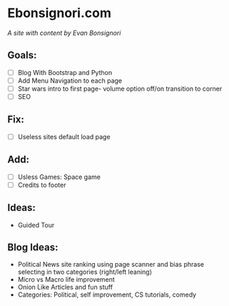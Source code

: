 # Ebonsignori.com 
*A site with content by Evan Bonsignori*

## Goals:
- [ ] Blog With Bootstrap and Python
- [ ] Add Menu Navigation to each page
- [ ] Star wars intro to first page- volume option off/on transition to corner
- [ ] SEO

## Fix:
- [ ] Useless sites default load page

## Add:
- [ ] Usless Games: Space game
- [ ] Credits to footer

## Ideas:
- Guided Tour

## Blog Ideas:
- Political News site ranking using page scanner and bias phrase selecting in two categories (right/left leaning)
- Micro vs Macro life improvement
- Onion Like Articles and fun stuff
- Categories: Political, self improvement, CS tutorials, comedy 
